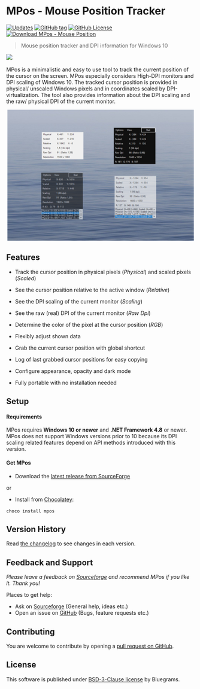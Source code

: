 # MPos - Mouse Position Tracker


[![Updates](https://img.shields.io/badge/updates-RSS-ffa500?logo=rss)](https://sourceforge.net/p/mpos/news/feed.rss)
[![GitHub tag](https://img.shields.io/github/tag/bluegrams/mpos.svg)](https://github.com/bluegrams/MPos)
[![GitHub License](https://img.shields.io/github/license/bluegrams/mpos.svg)](https://github.com/bluegrams/MPos/blob/master/LICENSE.txt)
[![Download MPos - Mouse Position](https://img.shields.io/sourceforge/dm/mpos.svg)](https://sourceforge.net/projects/mpos/files/)

> Mouse position tracker and DPI information for Windows 10

[![](https://a.fsdn.com/con/app/sf-download-button)](https://sourceforge.net/projects/mpos/files/)

MPos is a minimalistic and easy to use tool to track the current position of the
cursor on the screen. MPos especially considers High-DPI monitors and DPI scaling
of Windows 10. The tracked cursor position is provided in physical/ unscaled Windows
pixels and in coordinates scaled by DPI-virtualization. The tool also provides information
about the DPI scaling and the raw/ physical DPI of the current monitor.

<p align="center">
<img src="img/mpos_views_small.png" height="350px">
</p>

## Features

- Track the cursor position in physical pixels (*Physical*) and scaled pixels (*Scaled*)

- See the cursor position relative to the active window (*Relative*)

- See the DPI scaling of the current monitor (*Scaling*)

- See the raw (real) DPI of the current monitor (*Raw Dpi*)

- Determine the color of the pixel at the cursor position (*RGB*)

- Flexibly adjust shown data

- Grab the current cursor position with global shortcut

- Log of last grabbed cursor positions for easy copying

- Configure appearance, opacity and dark mode

- Fully portable with no installation needed

## Setup

#### Requirements

MPos requires **Windows 10 or newer** and **.NET Framework 4.8** or newer.
MPos does not support Windows versions prior to 10 because its DPI scaling
related features depend on API methods introduced with this version.

#### Get MPos

- Download the [latest release from SourceForge](https://sourceforge.net/projects/mpos/files/)

or

- Install from [Chocolatey](https://chocolatey.org):
```
choco install mpos
```

## Version History

Read [the changelog](https://github.com/bluegrams/MPos/blob/master/Changelog.md) to see changes in each version.

## Feedback and Support

_Please leave a feedback on [Sourceforge](https://sourceforge.net/p/mpos/reviews) and recommend MPos if you like it. Thank you!_

Places to get help:

- Ask on [Sourceforge](https://sourceforge.net/p/mpos/discussion/) (General help, ideas etc.)
- Open an issue on [GitHub](https://github.com/bluegrams/MPos/issues) (Bugs, feature requests etc.)

## Contributing

You are welcome to contribute by opening a [pull request on GitHub](https://github.com/bluegrams/MPos/pulls).

## License

This software is published under [BSD-3-Clause license](LICENSE.txt) by Bluegrams.
